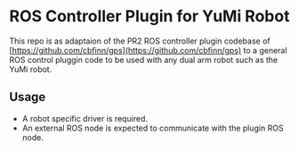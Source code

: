 # ROS Controller Plugin for YuMi Robot
This repo is as adaptaion of the PR2 ROS controller plugin codebase of [https://github.com/cbfinn/gps](https://github.com/cbfinn/gps) to a general ROS control pluggin code to be used with any dual arm robot such as the YuMi robot.

## Usage
* A robot specific driver is required.
* An external ROS node is expected to communicate with the plugin ROS node.

